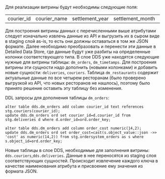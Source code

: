 Для реализации витрины будут необходимы следующие поля: 

|   |   |   |   |   |   |   |   |   |   |   |
|---|---|---|---|---|---|---|---|---|---|---|
|courier_id|courier_name|settlement_year|settlement_month|orders_count|orders_total_sum|rate_avg|order_processing_fee|courier_order_sum|courier_tip_sum|courier_reward_sum|
Для построения витрины данных с перечисленными выше атрибутами следует изначально извлечь данные из API и выгрузить их в сыром виде в staging слой as-is, то есть они должны оставаться в том же JSON формате. Далее необходимо преобразовать и перенести эти данные в Detailed Data Store, где данные будут уже разбиты на определенные колонки соответствующего типа.
В слое DDS уже находятся следующие нужные для витрины таблицы: `dm_orders`, `dm_timetamps`. Для построения витрины эти сущности надо дополнить (новыми колонками) и добавить новые сущности: `deliveries`, `couriers`. Таблица `dm_restaurants` содержит актуальные данные по все четырем ресторанам (было проверено выгрузкой из API, что новых ресторанов не нашлось), поэтому было принято решение оставить эту таблицу без изменения. 

DDL запросы для дополнения таблицы `dm_orders`:
```postgresql
alter table dds.dm_orders add column courier_id text references stg.couriers(courier_id);  
update dds.dm_orders ord set courier_id=d.courier_id from stg.deliveries d where d.order_id=ord.order_key;  
  
alter table dds.dm_orders add column order_cost numeric(14,2);  
update dds.dm_orders ord set order_cost=cast(s.object_value::json ->> 'cost' as numeric(14,2)) from stg.ordersystem_orders as s where s.object_id=ord.order_key;
```
Новые таблицы в слое DDS, необходимые для заполнения витрины: `dds.couriers`,`dds.deliveries`. Данные в нее переносятся из staging слоя соответствующих сущностей. Происходит извлечение каждого ключа в качестве наименования атрибута и присвоение ему значения из формата JSON.
